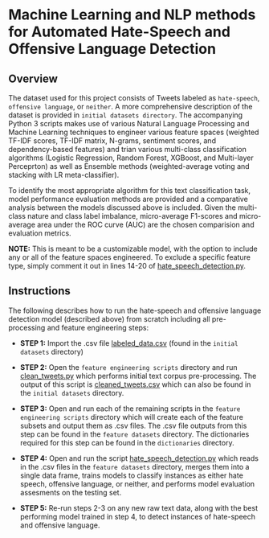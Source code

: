 # Machine Learning and NLP methods for Automated Hate-Speech and Offensive Language Detection

## Overview ##


The dataset used for this project consists of Tweets labeled as `hate-speech`, `offensive language`, or `neither`. A more comprehensive description of the dataset is provided in `initial datasets directory`. The accompanying Python 3 scripts makes use of various Natural Language Processing and Machine Learning techniques to engineer various feature spaces (weighted TF-IDF scores, TF-IDF matrix, N-grams, sentiment scores, and dependency-based features) and trian various multi-class classification algorithms (Logistic Regression, Random Forest, XGBoost, and Multi-layer Perceprton) as well as Ensemble methods (weighted-average voting and stacking with LR meta-classifier). 

To identify the most appropriate algorithm for this text classification task, model performance evaluation methods are provided and a comparative analysis between the models discussed above is included. Given the multi-class nature and class label imbalance, micro-average F1-scores and micro-average area under the ROC curve (AUC) are the chosen comparision and evaluation metrics. 

__NOTE:__ This is meant to be a customizable model, with the option to include any or all of the feature spaces engineered. To exclude a specific feature type, simply comment it out in lines 14-20 of [hate_speech_detection.py](https://github.com/tpawelski/hate-speech-detection/blob/master/hate_speech_detection.py).

## Instructions ##

The following describes how to run the hate-speech and offensive language detection model (described above) from scratch including all pre-processing and feature engineering steps:

- __STEP 1:__ Import the .csv file [labeled_data.csv](https://github.com/tpawelski/hate-speech-detection/blob/master/initial%20datasets/labeled_data.csv) (found in the `initial datasets` directory)

- __STEP 2:__  Open the `feature engineering scripts` directory and run [clean_tweets.py](https://github.com/tpawelski/hate-speech-detection/blob/master/feature%20engineering%20scripts/clean_tweets.py) which performs initial text corpus pre-processing. The output of this script is [cleaned_tweets.csv](https://github.com/tpawelski/hate-speech-detection/blob/master/initial%20datasets/cleaned_tweets.csv) which can also be found in the `initial datasets` directory.

- __STEP 3:__  Open and run each of the remaining scripts in the `feature engineering scripts` directory  which will create each of the feature subsets and output them as .csv files. The .csv file outputs from this step can be found in the `feature datasets` directory. The dictionaries required for this step can be found in the `dictionaries` directory. 

- __STEP 4:__ Open and run the script [hate_speech_detection.py](https://github.com/tpawelski/hate-speech-detection/blob/master/hate_speech_detection.py) which reads in the .csv files in the `feature datasets` directory, merges them into a single data frame, trains models to classify instances as either hate speech, offensive language, or neither, and performs model evaluation assesments on the testing set. 

- __STEP 5:__ Re-run steps 2-3 on any new raw text data, along with the best performing model trained in step 4, to detect instances of hate-speech and offensive language. 
